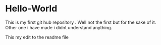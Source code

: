# Hello-World
This is my first git hub repository . Well not the first but for the sake of it. Other one i have made i didnt understand anything. 

This my edit to the readme file 		
